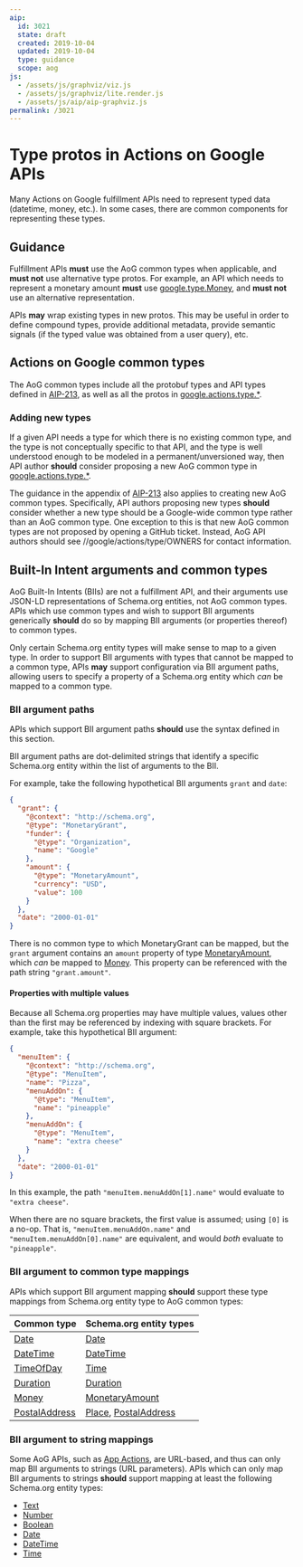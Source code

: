 ```yaml
---
aip:
  id: 3021
  state: draft
  created: 2019-10-04
  updated: 2019-10-04
  type: guidance
  scope: aog
js:
  - /assets/js/graphviz/viz.js
  - /assets/js/graphviz/lite.render.js
  - /assets/js/aip/aip-graphviz.js
permalink: /3021
---
```


# Type protos in Actions on Google APIs

Many Actions on Google fulfillment APIs need to represent typed data (datetime,
money, etc.). In some cases, there are common components for representing these
types.

## Guidance

Fulfillment APIs **must** use the AoG common types when applicable, and **must
not** use alternative type protos. For example, an API which needs to represent
a monetary amount **must** use [google.type.Money][money], and **must not** use
an alternative representation.

APIs **may** wrap existing types in new protos. This may be useful in order to
define compound types, provide additional metadata, provide semantic signals
(if the typed value was obtained from a user query), etc.

## Actions on Google common types

The AoG common types include all the protobuf types and API types defined in
[AIP-213][], as well as all the protos in
[google.actions.type.\*][actions-type].

### Adding new types

If a given API needs a type for which there is no existing common type, and the
type is not conceptually specific to that API, and the type is well understood
enough to be modeled in a permanent/unversioned way, then API author **should**
consider proposing a new AoG common type in
[google.actions.type.\*][actions-type].

The guidance in the appendix of [AIP-213][] also applies to creating new AoG
common types. Specifically, API authors proposing new types **should** consider
whether a new type should be a Google-wide common type rather than an AoG
common type. One exception to this is that new AoG common types are not
proposed by opening a GitHub ticket. Instead, AoG API authors should see
//google/actions/type/OWNERS for contact information.

## Built-In Intent arguments and common types

AoG Built-In Intents (BIIs) are not a fulfillment API, and their arguments use
JSON-LD representations of Schema.org entities, not AoG common types. APIs
which use common types and wish to support BII arguments generically **should**
do so by mapping BII arguments (or properties thereof) to common types.

Only certain Schema.org entity types will make sense to map to a given type. In
order to support BII arguments with types that cannot be mapped to a common
type, APIs **may** support configuration via BII argument paths, allowing users
to specify a property of a Schema.org entity which _can_ be mapped to a common
type.

### BII argument paths

APIs which support BII argument paths **should** use the syntax defined in this
section.

BII argument paths are dot-delimited strings that identify a specific
Schema.org entity within the list of arguments to the BII.

For example, take the following hypothetical BII arguments `grant` and `date`:

```json
{
  "grant": {
    "@context": "http://schema.org",
    "@type": "MonetaryGrant",
    "funder": {
      "@type": "Organization",
      "name": "Google"
    },
    "amount": {
      "@type": "MonetaryAmount",
      "currency": "USD",
      "value": 100
    }
  },
  "date": "2000-01-01"
}
```

There is no common type to which MonetaryGrant can be mapped, but the `grant`
argument contains an `amount` property of type [MonetaryAmount][], which _can_
be mapped to [Money][]. This property can be referenced with the path string
`"grant.amount"`.

#### Properties with multiple values

Because all Schema.org properties may have multiple values, values other than
the first may be referenced by indexing with square brackets. For example, take
this hypothetical BII argument:

```json
{
  "menuItem": {
    "@context": "http://schema.org",
    "@type": "MenuItem",
    "name": "Pizza",
    "menuAddOn": {
      "@type": "MenuItem",
      "name": "pineapple"
    },
    "menuAddOn": {
      "@type": "MenuItem",
      "name": "extra cheese"
    }
  },
  "date": "2000-01-01"
}
```

In this example, the path `"menuItem.menuAddOn[1].name"` would evaluate to
`"extra cheese"`.

When there are no square brackets, the first value is assumed; using `[0]` is a
no-op. That is, `"menuItem.menuAddOn.name"` and `"menuItem.menuAddOn[0].name"`
are equivalent, and would _both_ evaluate to `"pineapple"`.

### BII argument to common type mappings

APIs which support BII argument mapping **should** support these type mappings
from Schema.org entity type to AoG common types:

| Common type       | Schema.org entity types                          |
| ----------------- | ------------------------------------------------ |
| [Date][]          | [Date][schema-date]                              |
| [DateTime][]      | [DateTime][schema-datetime]                      |
| [TimeOfDay][]     | [Time][]                                         |
| [Duration][]      | [Duration][schema-duration]                      |
| [Money][]         | [MonetaryAmount][]                               |
| [PostalAddress][] | [Place][], [PostalAddress][schema-postaladdress] |

### BII argument to string mappings

Some AoG APIs, such as [App Actions][], are URL-based, and thus can only map
BII arguments to strings (URL parameters). APIs which can only map BII
arguments to strings **should** support mapping at least the following
Schema.org entity types:

- [Text][]
- [Number][]
- [Boolean][]
- [Date][schema-date]
- [DateTime][schema-datetime]
- [Time][]

<!-- prettier-ignore-start -->
[aip-213]: ../0213.md
[date]: https://github.com/googleapis/api-common-protos/tree/master/google/type/date.proto
[datetime]: https://github.com/googleapis/api-common-protos/tree/master/google/type/datetime.proto
[timeofday]: https://github.com/googleapis/api-common-protos/tree/master/google/type/timeofday.proto
[duration]: https://github.com/protocolbuffers/protobuf/tree/master/src/google/protobuf/duration.proto
[money]: https://github.com/googleapis/api-common-protos/tree/master/google/type/money.proto
[postaladdress]: https://github.com/googleapis/api-common-protos/tree/master/google/type/postal_address.proto
[type]: https://github.com/googleapis/api-common-protos/tree/master/google/type/
[actions-type]: https://github.com/googleapis/api-common-protos/tree/master/google/actions/type/
[app actions]: https://developers.google.com/actions/appactions/overview
[schema-date]: https://schema.org/Date
[schema-datetime]: https://schema.org/DateTime
[time]: https://schema.org/Time
[schema-duration]: http://schema.org/Duration
[monetaryamount]: https://schema.org/MonetaryAmount
[place]: https://schema.org/Place
[schema-postaladdress]: https://schema.org/PostalAddress
[text]: https://schema.org/Text
[number]: https://schema.org/Number
[boolean]: https://schema.org/Boolean
<!-- prettier-ignore-end -->
